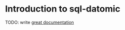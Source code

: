 # Introduction to sql-datomic

TODO: write [great documentation](http://jacobian.org/writing/what-to-write/)
